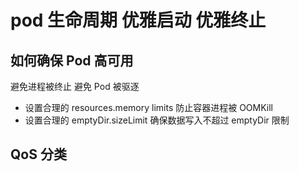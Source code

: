 # pod 生命周期 优雅启动 优雅终止




## 如何确保 Pod 高可用

避免进程被终止 避免 Pod 被驱逐
- 设置合理的 resources.memory limits 防止容器进程被 OOMKill
- 设置合理的 emptyDir.sizeLimit 确保数据写入不超过 emptyDir 限制


## QoS 分类


































































